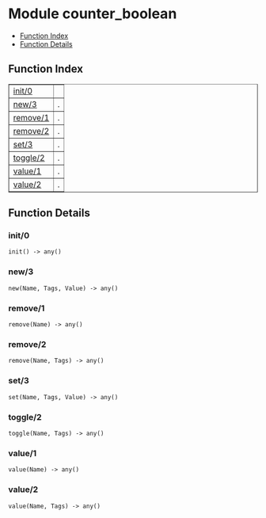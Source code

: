 

# Module counter_boolean #
* [Function Index](#index)
* [Function Details](#functions)

<a name="index"></a>

## Function Index ##


<table width="100%" border="1" cellspacing="0" cellpadding="2" summary="function index"><tr><td valign="top"><a href="#init-0">init/0</a></td><td></td></tr><tr><td valign="top"><a href="#new-3">new/3</a></td><td>.</td></tr><tr><td valign="top"><a href="#remove-1">remove/1</a></td><td>.</td></tr><tr><td valign="top"><a href="#remove-2">remove/2</a></td><td>.</td></tr><tr><td valign="top"><a href="#set-3">set/3</a></td><td>.</td></tr><tr><td valign="top"><a href="#toggle-2">toggle/2</a></td><td>.</td></tr><tr><td valign="top"><a href="#value-1">value/1</a></td><td>.</td></tr><tr><td valign="top"><a href="#value-2">value/2</a></td><td>.</td></tr></table>


<a name="functions"></a>

## Function Details ##

<a name="init-0"></a>

### init/0 ###

`init() -> any()`

<a name="new-3"></a>

### new/3 ###

`new(Name, Tags, Value) -> any()`

<a name="remove-1"></a>

### remove/1 ###

`remove(Name) -> any()`

<a name="remove-2"></a>

### remove/2 ###

`remove(Name, Tags) -> any()`

<a name="set-3"></a>

### set/3 ###

`set(Name, Tags, Value) -> any()`

<a name="toggle-2"></a>

### toggle/2 ###

`toggle(Name, Tags) -> any()`

<a name="value-1"></a>

### value/1 ###

`value(Name) -> any()`

<a name="value-2"></a>

### value/2 ###

`value(Name, Tags) -> any()`

